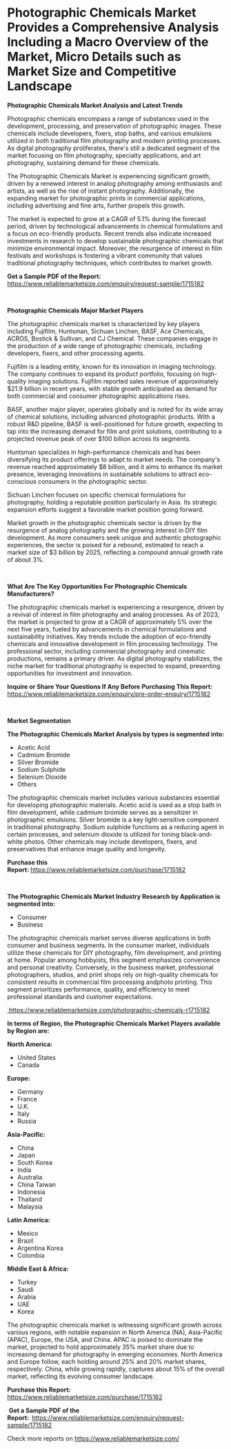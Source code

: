 <p><h1>Photographic Chemicals Market Provides a Comprehensive Analysis Including a Macro Overview of the Market, Micro Details such as Market Size and Competitive Landscape</h1></p><p><strong>Photographic Chemicals Market Analysis and Latest Trends</strong></p>
<p><p>Photographic chemicals encompass a range of substances used in the development, processing, and preservation of photographic images. These chemicals include developers, fixers, stop baths, and various emulsions utilized in both traditional film photography and modern printing processes. As digital photography proliferates, there's still a dedicated segment of the market focusing on film photography, specialty applications, and art photography, sustaining demand for these chemicals.</p><p>The Photographic Chemicals Market is experiencing significant growth, driven by a renewed interest in analog photography among enthusiasts and artists, as well as the rise of instant photography. Additionally, the expanding market for photographic prints in commercial applications, including advertising and fine arts, further propels this growth. </p><p>The market is expected to grow at a CAGR of 5.1% during the forecast period, driven by technological advancements in chemical formulations and a focus on eco-friendly products. Recent trends also indicate increased investments in research to develop sustainable photographic chemicals that minimize environmental impact. Moreover, the resurgence of interest in film festivals and workshops is fostering a vibrant community that values traditional photography techniques, which contributes to market growth.</p></p>
<p><strong>Get a Sample PDF of the Report:&nbsp;</strong> <a href="https://www.reliablemarketsize.com/enquiry/request-sample/1715182?utm_campaign=2255&utm_medium=2&utm_source=Github&utm_content=ia&utm_term=30012025&utm_id=photographic-chemicals">https://www.reliablemarketsize.com/enquiry/request-sample/1715182</a></p>
<p>&nbsp;</p>
<p><strong>Photographic Chemicals Major Market Players</strong></p>
<p><p>The photographic chemicals market is characterized by key players including Fujifilm, Huntsman, Sichuan Linchen, BASF, Ace Chemicals, ACROS, Bostick & Sullivan, and CJ Chemical. These companies engage in the production of a wide range of photographic chemicals, including developers, fixers, and other processing agents.</p><p>Fujifilm is a leading entity, known for its innovation in imaging technology. The company continues to expand its product portfolio, focusing on high-quality imaging solutions. Fujifilm reported sales revenue of approximately $21.9 billion in recent years, with stable growth anticipated as demand for both commercial and consumer photographic applications rises.</p><p>BASF, another major player, operates globally and is noted for its wide array of chemical solutions, including advanced photographic products. With a robust R&D pipeline, BASF is well-positioned for future growth, expecting to tap into the increasing demand for film and print solutions, contributing to a projected revenue peak of over $100 billion across its segments.</p><p>Huntsman specializes in high-performance chemicals and has been diversifying its product offerings to adapt to market needs. The company's revenue reached approximately $8 billion, and it aims to enhance its market presence, leveraging innovations in sustainable solutions to attract eco-conscious consumers in the photographic sector.</p><p>Sichuan Linchen focuses on specific chemical formulations for photography, holding a reputable position particularly in Asia. Its strategic expansion efforts suggest a favorable market position going forward.</p><p>Market growth in the photographic chemicals sector is driven by the resurgence of analog photography and the growing interest in DIY film development. As more consumers seek unique and authentic photographic experiences, the sector is poised for a rebound, estimated to reach a market size of $3 billion by 2025, reflecting a compound annual growth rate of about 3%.</p></p>
<p>&nbsp;</p>
<p><strong>What Are The Key Opportunities For Photographic Chemicals Manufacturers?</strong></p>
<p><p>The photographic chemicals market is experiencing a resurgence, driven by a revival of interest in film photography and analog processes. As of 2023, the market is projected to grow at a CAGR of approximately 5% over the next five years, fueled by advancements in chemical formulations and sustainability initiatives. Key trends include the adoption of eco-friendly chemicals and innovative development in film processing technology. The professional sector, including commercial photography and cinematic productions, remains a primary driver. As digital photography stabilizes, the niche market for traditional photography is expected to expand, presenting opportunities for investment and innovation.</p></p>
<p><strong>Inquire or Share Your Questions If Any Before Purchasing This Report:</strong> <a href="https://www.reliablemarketsize.com/enquiry/pre-order-enquiry/1715182?utm_campaign=2255&utm_medium=2&utm_source=Github&utm_content=ia&utm_term=30012025&utm_id=photographic-chemicals">https://www.reliablemarketsize.com/enquiry/pre-order-enquiry/1715182</a></p>
<p>&nbsp;</p>
<p><strong>Market Segmentation</strong></p>
<p><strong>The Photographic Chemicals Market Analysis by types is segmented into:</strong></p>
<p><ul><li>Acetic Acid</li><li>Cadmium Bromide</li><li>Silver Bromide</li><li>Sodium Sulphide</li><li>Selenium Dioxide</li><li>Others</li></ul></p>
<p><p>The photographic chemicals market includes various substances essential for developing photographic materials. Acetic acid is used as a stop bath in film development, while cadmium bromide serves as a sensitizer in photographic emulsions. Silver bromide is a key light-sensitive component in traditional photography. Sodium sulphide functions as a reducing agent in certain processes, and selenium dioxide is utilized for toning black-and-white photos. Other chemicals may include developers, fixers, and preservatives that enhance image quality and longevity.</p></p>
<p><strong>Purchase this Report:&nbsp;</strong><a href="https://www.reliablemarketsize.com/purchase/1715182?utm_campaign=2255&utm_medium=2&utm_source=Github&utm_content=ia&utm_term=30012025&utm_id=photographic-chemicals">https://www.reliablemarketsize.com/purchase/1715182</a></p>
<p>&nbsp;</p>
<p><strong>The Photographic Chemicals Market Industry Research by Application is segmented into:</strong></p>
<p><ul><li>Consumer</li><li>Business</li></ul></p>
<p><p>The photographic chemicals market serves diverse applications in both consumer and business segments. In the consumer market, individuals utilize these chemicals for DIY photography, film development, and printing at home. Popular among hobbyists, this segment emphasizes convenience and personal creativity. Conversely, in the business market, professional photographers, studios, and print shops rely on high-quality chemicals for consistent results in commercial film processing andphoto printing. This segment prioritizes performance, quality, and efficiency to meet professional standards and customer expectations.</p></p>
<p><a href="https://www.reliablemarketsize.com/photographic-chemicals-r1715182?utm_campaign=2255&utm_medium=2&utm_source=Github&utm_content=ia&utm_term=30012025&utm_id=photographic-chemicals">&nbsp;https://www.reliablemarketsize.com/photographic-chemicals-r1715182</a></p>
<p><strong>In terms of Region, the Photographic Chemicals Market Players available by Region are:</strong></p>
<p>
    <p> <strong> North America: </strong>
        <ul>
            <li>United States</li>
            <li>Canada</li>
        </ul>
        </p> 
    <p> <strong> Europe: </strong>
        <ul>
            <li>Germany</li>
            <li>France</li>
            <li>U.K.</li>
            <li>Italy</li>
            <li>Russia</li>
        </ul>
        </p> 
    <p> <strong> Asia-Pacific: </strong>
        <ul>
            <li>China</li>
            <li>Japan</li>
            <li>South Korea</li>
            <li>India</li>
            <li>Australia</li>
            <li>China Taiwan</li>
            <li>Indonesia</li>
            <li>Thailand</li>
            <li>Malaysia</li>
        </ul>
        </p> 
    <p> <strong> Latin America: </strong>
        <ul>
            <li>Mexico</li>
            <li>Brazil</li>
            <li>Argentina Korea</li>
            <li>Colombia</li>
        </ul>
        </p> 
    <p> <strong> Middle East & Africa: </strong>
        <ul>
            <li>Turkey</li>
            <li>Saudi</li>
            <li>Arabia</li>
            <li>UAE</li>
            <li>Korea</li>
        </ul>
    </p>
    </p>
<p><p>The photographic chemicals market is witnessing significant growth across various regions, with notable expansion in North America (NA), Asia-Pacific (APAC), Europe, the USA, and China. APAC is poised to dominate the market, projected to hold approximately 35% market share due to increasing demand for photography in emerging economies. North America and Europe follow, each holding around 25% and 20% market shares, respectively. China, while growing rapidly, captures about 15% of the overall market, reflecting its evolving consumer landscape.</p></p>
<p><strong>Purchase this Report: </strong><a href="https://www.reliablemarketsize.com/purchase/1715182?utm_campaign=2255&utm_medium=2&utm_source=Github&utm_content=ia&utm_term=30012025&utm_id=photographic-chemicals">https://www.reliablemarketsize.com/purchase/1715182</a></p>
<p>&nbsp;<strong>Get a Sample PDF of the Report:&nbsp;&nbsp;</strong><a href="https://www.reliablemarketsize.com/enquiry/request-sample/1715182?utm_campaign=2255&utm_medium=2&utm_source=Github&utm_content=ia&utm_term=30012025&utm_id=photographic-chemicals">https://www.reliablemarketsize.com/enquiry/request-sample/1715182</a></p>
<p><strong></strong></p>
<p>Check more reports on <a href="https://www.reliablemarketsize.com/?utm_campaign=2255&utm_medium=2&utm_source=Github&utm_content=ia&utm_term=30012025&utm_id=photographic-chemicals">https://www.reliablemarketsize.com/</a></p>